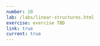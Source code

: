 ```yaml
---
number: 10
lab: /labs/linear-structures.html
exercise: exercise TBD
link: true
current: true
---
```

